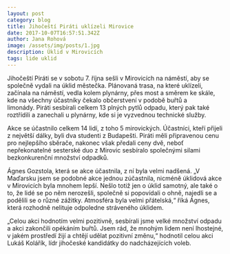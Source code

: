 ```yaml
---
layout: post
category: blog
title: Jihočeští Piráti uklízeli Mirovice
date: 2017-10-07T16:57:51.342Z
author: Jana Rohová
image: /assets/img/posts/1.jpg
description: Úklid v Mirovicích
tags: lide uklid
---
```

Jihočeští Piráti se v sobotu 7. října sešli v Mirovicích na náměstí, aby se
společně vydali na úklid městečka. Plánovaná trasa, na které uklízeli, začínala
na náměstí, vedla kolem plynárny, přes most a směrem ke skále, kde na všechny
účastníky čekalo občerstvení v podobě buřtů a limonády. Piráti sesbírali celkem 13 plných pytlů odpadu, který pak také roztřídili a
zanechali u plynárny, kde si je vyzvednou technické služby.

Akce se účastnilo celkem 14 lidí, z toho 5 mirovických. Účastníci, kteří
přijeli z největší dálky, byli dva studenti z Budapešti. Piráti měli připravenou cenu pro nejlepšího sběrače, nakonec však předali
ceny dvě, neboť nepřekonatelné sesterské duo z Mirovic sesbíralo společnými
silami bezkonkurenční množství odpadků.

Ágnes Gozstola, která se akce účastnila, z ní byla velmi nadšená. „V
Maďarsku jsem se podobné akce jednou zúčastnila, nicméně úklidová akce v Mirovicích
byla mnohem lepší. Nešlo totiž jen o úklid samotný, ale také o to, že lidé se
po něm nerozešli, společně si popovídali o ohně, najedli se a podělili se o
různé zážitky. Atmosféra byla velmi přátelská,“ říká Ágnes, která rozhodně
nelituje odpoledne stráveného úklidem.

„Celou akci hodnotím velmi pozitivně, sesbírali jsme velké množství odpadu a
akci zakončili opékáním buřtů. Jsem rád, že mnohým lidem není lhostejné, v jakém
prostředí žijí a chtějí udělat pozitivní změnu,“ hodnotil celou akci Lukáš
Kolářík, lídr jihočeské kandidátky do nadcházejících voleb. 

